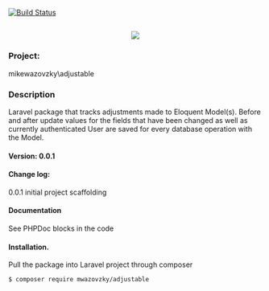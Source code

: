 [![Build Status](https://travis-ci.org/mwazovzky/adjustable.svg?branch=master)](https://travis-ci.org/mwazovzky/adjustable)

<h2 align="center">
	<img src="https://laravel.com/assets/img/components/logo-laravel.svg">
</h2>

### Project:
mikewazovzky\adjustable
### Description
Laravel package that tracks adjustments made to Eloquent Model(s).
Before and after update values for the fields that have been changed
as well as currently authenticated User
are saved for every database operation with the Model.
#### Version: 0.0.1
#### Change log:
0.0.1 initial project scaffolding
#### Documentation
See PHPDoc blocks in the code
#### Installation.
Pull the package into Laravel project through  composer
```
$ composer require mwazovzky/adjustable
```




